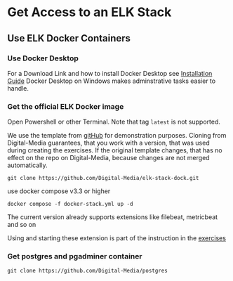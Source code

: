 # Get Access to an ELK Stack

## Use ELK Docker Containers

### Use Docker Desktop

For a Download Link and how to install Docker Desktop see [Installation Guide](https://github.com/Digital-Media/fhooe-web-dock/blob/main/INSTALL.md#install-docker)
Docker Desktop on Windows makes adminstrative tasks easier to handle.

### Get the official ELK Docker image

Open Powershell or other Terminal.
Note that tag `latest` is not supported.

We use the template from [gitHub](https://github.com/deviantony/docker-elk) for demonstration purposes.
Cloning from Digital-Media guarantees, that you work with a version, that was used during creating the exercises.
If the original template changes, that has no effect on the repo on Digital-Media, because changes are not merged automatically.
```shell
git clone https://github.com/Digital-Media/elk-stack-dock.git
```

use docker compose v3.3 or higher
```shell
docker compose -f docker-stack.yml up -d
```

The current version already supports extensions like filebeat, metricbeat and so on

Using and starting these extension is part of the instruction in the [exercises](https://github.com/Digital-Media/big_data/blob/main/elk-stack/EXERCISE.md)

### Get postgres and pgadminer container

``` shell
git clone https://github.com/Digital-Media/postgres 
```